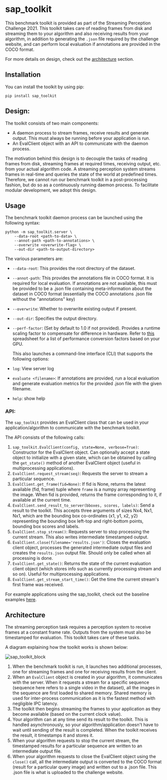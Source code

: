 # sap_toolkit

This benchmark toolkit is provided as part of the Streaming Perception Challenge 2021. This toolkit takes care of reading frames from disk and streaming them to your algorithm and also receiving results from your algorithm, in addition to generating the `.json` file required by the challenge website, and can perform local evaluation if annotations are provided in the COCO format. 

For more details on design, check out the [architecture](#architecture) section.

## Installation

You can install the toolkit by using pip:

```
pip install sap_toolkit
```

## Design:

The toolkit consists of two main components:

*  A daemon process to stream frames, receive results and generate output. This must always be running before your application is run.
*  An EvalClient object with an API to communicate with the daemon process.

The motivation behind this design is to decouple the tasks of reading frames from disk, streaming frames at required times, receiving output, etc. from your actual algorithm code. A streaming perception system streams frames in real-time and queries the state of the world at predefined times. Therefore, we cannot run our benchmark toolkit in a post-processing fashion, but do so as a continuously running daemon process. To facilitate modular development, we adopt this design.

## Usage


The benchmark toolkit daemon process can be launched using the following syntax:

```
python -m sap_toolkit.server \
	--data-root <path-to-data> \ 
	--annot-path <path-to-annotations> \
	--overwrite <overwrite-flag> \
	--out-dir <path-to-output-directory>
```

The various parameters are:

- `--data-root`: This provides the root directory of the dataset.
- `--annot-path`: This provides the annotations file in COCO format. It is required for local evaluation. If annotations are not available, this must be provided to be a .json file containing meta-information about the dataset in COCO format (essentially the COCO annotations .json file without the "annotations" key)
- `--overwrite`: Whether to overwrite existing output if present.
- `--out-dir`: Specifies the output directory. 
- `--perf-factor`: (Set by default to 1.0 if not provided). Provides a runtime scaling factor to compensate for difference in hardware. Refer to [this](https://docs.google.com/spreadsheets/d/1g5jUAbeNswO-EQHrU9EHYpTT2XYCbepeL9KFEAVehMo/edit#gid=0) spreadsheet for a list of performance conversion factors based on your GPU.

    This also launches a command-line interface (CLI) that supports the following options:

- `log`: View server log
- `evaluate <filename>`: If annotations are provided, run a local evaluation and generate evaluation metrics for the provided .json file with the given filename.
- `help`: show help

### API:

The `sap_toolkit` provides an EvalClient class that can be used in your application/algorithm to communicate with the benchmark toolkit.

The API consists of the following  calls:

1. `sap_toolkit.EvalClient(config, state=None, verbose=True)`: Constructor for the EvalClient object. Can optionally accept a state object to initialize with a given state, which can be obtained by calling the `get_state()` method of another EvalClient object (useful in multiprocessing applications). 
2. `EvalClient.request_stream(seq)`: Requests the server to stream a particular sequence.
3. `EvalClient.get_frame(fid=None)`: If fid is None, returns the latest available (fid, frame) tuple where `frame` is a numpy array representing the image. When fid is provided, returns the frame corresponding to it, if available at the current time.
4. `EvalClient.send_result_to_server(bboxes, scores, labels)`: Send a result to the toolkit. This accepts three arguments of sizes Nx4, Nx1, Nx1, which are the bounding box co-ordinates (x1, y1, x2, y2) representing the bounding box left-top and right-bottom points, bounding box scores and labels.
5. `EvalClient.stop_stream()`: Requests server to stop processing the current stream. This also writes intermediate timestamped output.
6. `EvalClient.close(filename='results.json')`: Closes the evaluation client object, processes the generated intermediate output files and creates the `results.json` output file. Should only be called when all processing is done.
7. `EvalClient.get_state()`: Returns the state of the current evaluation client object (which stores info such as currently processing stream and so on). Useful for multiprocessing applications.
8. `EvalClient.get_stream_start_time()`: Get the time the current stream's first frame was received.

For example applications using the sap_toolkit, check out the baseline examples [here](https://github.com/karthiksharma98/sap-starterkit).


## Architecture

The streaming perception task requires a perception system to receive frames at a constant frame rate. Outputs from the system must also be timestamped for evaluation. This toolkit takes care of these tasks. 

A diagram explaining how the toolkit works is shown below:

![sap_toolkit_block](../block.png)

1. When the benchmark toolkit is run, it launches two additional processes, one for streaming frames and one for receiving results from the client.
2. When an `EvalClient` object is created in your algorithm, it communicates with the server. When it requests a stream for a specific sequence (sequence here refers to a single video in the dataset), all the images in the sequence are first loaded to shared memory. Shared memory is used for inter-process communication as it is the fastest method with negligible IPC latency.
3. The toolkit then begins streaming the frames to your application as they become available (based on the current clock value).
4. Your algorithm can at any time send its result to the toolkit. This is handled asynchronously, so your algorithm/application doesn't have to wait until sending of the result is completed. When the toolkit receives the result, it timestamps it and stores it.
5. When your algorithm requests to stop the current stream, the timestamped results for a particular sequence are written to an intermediate output file.
6. When your algorithm requests to close the EvalClient object using the `close()` call, all the intermediate output is converted to the COCO format (result for a particular query image) and written out to a .json file. This .json file is what is uploaded to the challenge website.